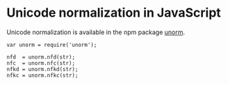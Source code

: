 # Unicode normalization in JavaScript

Unicode normalization is available in the npm package
[unorm](https://npmjs.org/package/unorm).

    var unorm = require('unorm');

    nfd  = unorm.nfd(str);
    nfc  = unorm.nfc(str);
    nfkd = unorm.nfkd(str);
    nfkc = unorm.nfkc(str);
